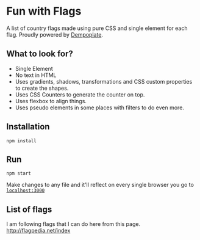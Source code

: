 # Fun with Flags

A list of country flags made using pure CSS and single element for each flag. Proudly powered by [Dempoplate](https://github.com/praveenpuglia/demoplate).

## What to look for?
- Single Element
- No text in HTML
- Uses gradients, shadows, transformations and CSS custom properties to create the shapes.
- Uses CSS Counters to generate the counter on top.
- Uses flexbox to align things.
- Uses pseudo elements in some places with filters to do even more.

## Installation
```
npm install
```

## Run 
```
npm start
```
Make changes to any file and it'll reflect on every single browser you go to [`localhost:3000`](http://localhost:3000)

## List of flags 
I am following flags that I can do here from this page. 
http://flagpedia.net/index

